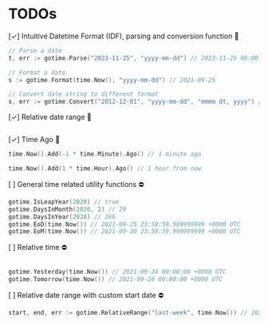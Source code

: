 # TODOs

[✓] Intuitive Datetime Format (IDF), parsing and conversion function 💯

```go
// Parse a date
t, err := gotime.Parse("2023-11-25", "yyyy-mm-dd") // 2023-11-25 00:00:00 +0000 UTC

// Format a date
s := gotime.Format(time.Now(), "yyyy-mm-dd") // 2021-09-25

// Convert date string to different format
s, err := gotime.Convert("2012-12-01", "yyyy-mm-dd", "mmmm dt, yyyy") // December 1st, 2012
```

[✓] Relative date range 💯

```go
```

[✓] Time Ago 💯

```go
time.Now().Add(-1 * time.Minute).Ago() // 1 minute ago

time.Now().Add(1 * time.Hour).Ago() // 1 hour from now
```

[ ] General time related utility functions ⛔

```go
gotime.IsLeapYear(2020) // true
gotime.DaysInMonth(2020, 2) // 29
gotime.DaysInYear(2020) // 366
gotime.EoD(time.Now()) // 2021-09-25 23:59:59.999999999 +0000 UTC
gotime.EoM(time.Now()) // 2021-09-30 23:59:59.999999999 +0000 UTC
```

[ ] Relative time ⛔

```go

gotime.Yesterday(time.Now()) // 2021-09-24 00:00:00 +0000 UTC
gotime.Tomorrow(time.Now()) // 2021-09-26 00:00:00 +0000 UTC
```

[ ] Relative date range with custom start date ⛔

```go
start, end, err := gotime.RelativeRange("last-week", time.Now()) // 2021-09-19 00:00:00 +0000 UTC, 2021-09-25 00:00:00 +0000 UTC
```
